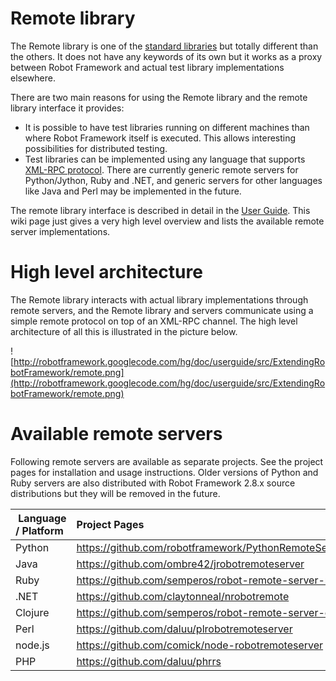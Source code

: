 

# Remote library #

The Remote library is one of the [standard libraries](TestLibraries.md) but totally
different than the others. It does not have any keywords of its own
but it works as a proxy between Robot Framework and actual test
library implementations elsewhere.

There are two main reasons for using the Remote library and the remote
library interface it provides:

  * It is possible to have test libraries running on different machines than where Robot Framework itself is executed. This allows interesting possibilities for distributed testing.
  * Test libraries can be implemented using any language that supports [XML-RPC protocol](http://www.xmlrpc.com). There are currently generic remote servers for Python/Jython, Ruby and .NET, and generic servers for other languages like Java and Perl may be implemented in the future.

The remote library interface is described in detail in the [User Guide](UserGuide.md).
This wiki page just gives a very high level overview and lists the available remote server implementations.


# High level architecture #

The Remote library interacts with actual library implementations
through remote servers, and the Remote library and servers communicate
using a simple remote protocol on top of an XML-RPC channel. The high
level architecture of all this is illustrated in the picture below.

![http://robotframework.googlecode.com/hg/doc/userguide/src/ExtendingRobotFramework/remote.png](http://robotframework.googlecode.com/hg/doc/userguide/src/ExtendingRobotFramework/remote.png)

# Available remote servers #

Following remote servers are available as separate projects. See the project pages for installation and usage instructions. Older versions of Python and Ruby servers are also distributed with Robot Framework 2.8.x source distributions but they will be removed in the future.

| **Language / Platform** | **Project Pages** |
|:------------------------|:------------------|
| Python                  | https://github.com/robotframework/PythonRemoteServer |
| Java                    | https://github.com/ombre42/jrobotremoteserver |
| Ruby                    | https://github.com/semperos/robot-remote-server-rb |
| .NET                    | https://github.com/claytonneal/nrobotremote |
| Clojure                 | https://github.com/semperos/robot-remote-server-clj |
| Perl                    | https://github.com/daluu/plrobotremoteserver |
| node.js                 | https://github.com/comick/node-robotremoteserver |
| PHP                     | https://github.com/daluu/phrrs |